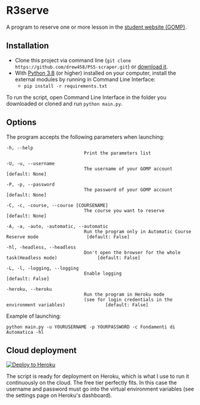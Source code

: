 # R3serve
A program to reserve one or more lesson in the  [student website (GOMP)](https://gomp.uniroma3.it/Login?ReturnUrl=%2f).


## Installation
* Clone this project via command line (`git clone https://github.com/drew458/PS5-scraper.git`) or [download it](https://github.com/drew458/PS5-scraper/archive/refs/heads/master.zip).
* With [Python 3.8](https://www.python.org/downloads/release/python-380/) (or higher) installed on your computer, install the external
modules by running in Command Line Interface:
  * `pip install -r requirements.txt`

To run the script, open Command Line Interface in the folder you downloaded or cloned and run `python main.py`.

## Options
The program accepts the following parameters when launching:

    -h, --help                   
                                 Print the parameters list

    -U, -u, --username           
                                 The username of your GOMP account                                      [default: None]

    -P, -p, --password           
                                 The password of your GOMP account                                      [default: None]

    -C, -c, -course, --course [COURSENAME]
                                 The course you want to reserve                                         [default: None]
    
    -A, -a, -auto, -automatic, --automatic
                                 Run the program only in Automatic Course Reserve mode                  [default: False]
    
    -hl, -headless, --headless   
                                 Don't open the browser for the whole task(Headless mode)               [default: False]

    -L, -l, -logging, --logging
                                 Enable logging                                                         [default: False]
    
    -heroku, --heroku            
                                 Run the program in Heroku mode 
                                 (see for login credentials in the environment variables)               [default: False]

Example of launching:
```
python main.py -u YOURUSERNAME -p YOURPASSWORD -c Fondamenti di Automatica -hl
```


## Cloud deployment

[![Deploy to Heroku](https://www.herokucdn.com/deploy/button.svg)](https://heroku.com/deploy)

The script is ready for deployment on Heroku, which is what I use to run it continuously on the cloud. The free tier perfectly fits. In this case the username and password must go into the virtual environment variables (see the settings page on Heroku's dashboard).
